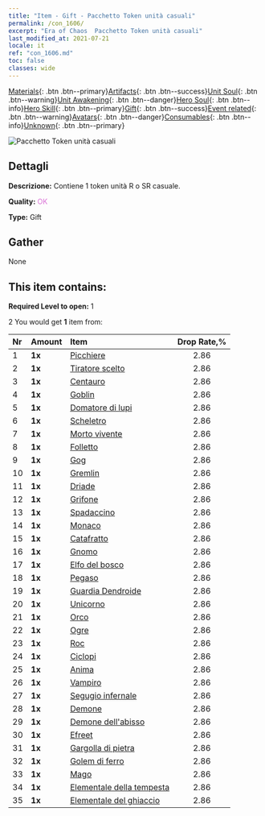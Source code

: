 ```yaml
---
title: "Item - Gift - Pacchetto Token unità casuali"
permalink: /con_1606/
excerpt: "Era of Chaos  Pacchetto Token unità casuali"
last_modified_at: 2021-07-21
locale: it
ref: "con_1606.md"
toc: false
classes: wide
---
```

 [Materials](/ItemsIT/){: .btn .btn--primary}[Artifacts](/ItemsIT/Artifacts/){: .btn .btn--success}[Unit Soul](/ItemsIT/UnitSoul/){: .btn .btn--warning}[Unit Awakening](/ItemsIT/UnitAwakening/){: .btn .btn--danger}[Hero Soul](/ItemsIT/HeroSoul/){: .btn .btn--info}[Hero Skill](/ItemsIT/HeroSkill/){: .btn .btn--primary}[Gift](/ItemsIT/Gift/){: .btn .btn--success}[Event related](/ItemsIT/Events/){: .btn .btn--warning}[Avatars](/ItemsIT/Avatars/){: .btn .btn--danger}[Consumables](/ItemsIT/Consumables/){: .btn .btn--info}[Unknown](/ItemsIT/Unknown/){: .btn .btn--primary}

 ![Pacchetto Token unità casuali](/images/t/i_907222.png)

## Dettagli
 **Descrizione:** Contiene 1 token unità R o SR casuale.

 **Quality:** <span style="color: #DA70D6">OK</span>

 **Type:** Gift

## Gather

  None

## This item contains:

 **Required Level to open:** 1

 2 You would get **1** item  from:

  | Nr | Amount |     Item    | Drop Rate,% |
  |:---|:-------|:------------|:---------:|
  | 1 |  **1x** | [Picchiere](/ItemsIT/unt_190/) | 2.86 | 
  | 2 |  **1x** | [Tiratore scelto](/ItemsIT/unt_191/) | 2.86 | 
  | 3 |  **1x** | [Centauro](/ItemsIT/unt_199/) | 2.86 | 
  | 4 |  **1x** | [Goblin](/ItemsIT/unt_217/) | 2.86 | 
  | 5 |  **1x** | [Domatore di lupi](/ItemsIT/unt_218/) | 2.86 | 
  | 6 |  **1x** | [Scheletro](/ItemsIT/unt_208/) | 2.86 | 
  | 7 |  **1x** | [Morto vivente](/ItemsIT/unt_209/) | 2.86 | 
  | 8 |  **1x** | [Folletto](/ItemsIT/unt_226/) | 2.86 | 
  | 9 |  **1x** | [Gog](/ItemsIT/unt_227/) | 2.86 | 
  | 10 |  **1x** | [Gremlin](/ItemsIT/unt_235/) | 2.86 | 
  | 11 |  **1x** | [Driade](/ItemsIT/unt_262/) | 2.86 | 
  | 12 |  **1x** | [Grifone](/ItemsIT/unt_192/) | 2.86 | 
  | 13 |  **1x** | [Spadaccino](/ItemsIT/unt_193/) | 2.86 | 
  | 14 |  **1x** | [Monaco](/ItemsIT/unt_194/) | 2.86 | 
  | 15 |  **1x** | [Catafratto](/ItemsIT/unt_195/) | 2.86 | 
  | 16 |  **1x** | [Gnomo](/ItemsIT/unt_200/) | 2.86 | 
  | 17 |  **1x** | [Elfo del bosco](/ItemsIT/unt_201/) | 2.86 | 
  | 18 |  **1x** | [Pegaso](/ItemsIT/unt_202/) | 2.86 | 
  | 19 |  **1x** | [Guardia Dendroide](/ItemsIT/unt_203/) | 2.86 | 
  | 20 |  **1x** | [Unicorno](/ItemsIT/unt_204/) | 2.86 | 
  | 21 |  **1x** | [Orco](/ItemsIT/unt_219/) | 2.86 | 
  | 22 |  **1x** | [Ogre](/ItemsIT/unt_220/) | 2.86 | 
  | 23 |  **1x** | [Roc](/ItemsIT/unt_221/) | 2.86 | 
  | 24 |  **1x** | [Ciclopi](/ItemsIT/unt_222/) | 2.86 | 
  | 25 |  **1x** | [Anima](/ItemsIT/unt_210/) | 2.86 | 
  | 26 |  **1x** | [Vampiro](/ItemsIT/unt_211/) | 2.86 | 
  | 27 |  **1x** | [Segugio infernale](/ItemsIT/unt_228/) | 2.86 | 
  | 28 |  **1x** | [Demone](/ItemsIT/unt_229/) | 2.86 | 
  | 29 |  **1x** | [Demone dell'abisso](/ItemsIT/unt_230/) | 2.86 | 
  | 30 |  **1x** | [Efreet](/ItemsIT/unt_231/) | 2.86 | 
  | 31 |  **1x** | [Gargolla di pietra](/ItemsIT/unt_236/) | 2.86 | 
  | 32 |  **1x** | [Golem di ferro](/ItemsIT/unt_237/) | 2.86 | 
  | 33 |  **1x** | [Mago](/ItemsIT/unt_238/) | 2.86 | 
  | 34 |  **1x** | [Elementale della tempesta](/ItemsIT/unt_263/) | 2.86 | 
  | 35 |  **1x** | [Elementale del ghiaccio](/ItemsIT/unt_264/) | 2.86 | 
